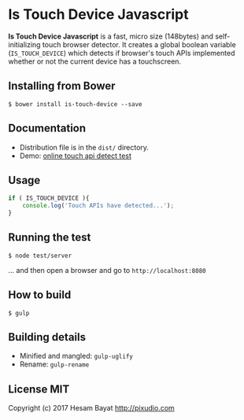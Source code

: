 # Is Touch Device Javascript

**Is Touch Device Javascript** is a fast, micro size (148bytes) and self-initializing touch browser detector. It creates a global boolean variable (``IS_TOUCH_DEVICE``) which detects if browser's touch APIs implemented whether or not the current device has a touchscreen.

## Installing from Bower

```shell
$ bower install is-touch-device --save
```

## Documentation

* Distribution file is in the `dist/` directory.
* Demo: [online touch api detect test][1]

## Usage

```javascript
if ( IS_TOUCH_DEVICE ){
    console.log('Touch APIs have detected...');
}
```

## Running the test

```shell
$ node test/server
```
... and then open a browser and go to `http://localhost:8080`

## How to build

```shell
$ gulp
```

## Building details

* Minified and mangled: `gulp-uglify`
* Rename: `gulp-rename`

## License MIT
Copyright (c) 2017 Hesam Bayat http://pixudio.com

[1]: https://hesambayat.github.io/is-touch-device-javascript "Online demo"
